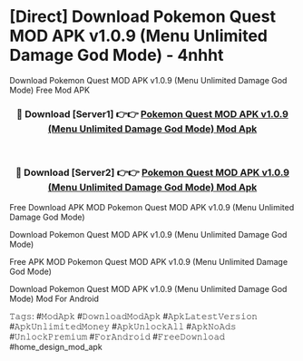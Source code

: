 # [Direct] Download Pokemon Quest MOD APK v1.0.9 (Menu Unlimited Damage God Mode) - 4nhht
Download Pokemon Quest MOD APK v1.0.9 (Menu Unlimited Damage God Mode) Free Mod APK

<div align="center">
<h3>🔴 Download [Server1] 👉👉 <a href="https://apk-comot.site?title=Pokemon_Quest_MOD_APK_v1.0.9_(Menu_Unlimited_Damage_God_Mode)">Pokemon Quest MOD APK v1.0.9 (Menu Unlimited Damage God Mode) Mod Apk</a></h3><br>

<h3>🔴 Download [Server2] 👉👉 <a href="https://apk-comot.site?title=Pokemon_Quest_MOD_APK_v1.0.9_(Menu_Unlimited_Damage_God_Mode)">Pokemon Quest MOD APK v1.0.9 (Menu Unlimited Damage God Mode) Mod Apk</a></h3>
</div>


Free Download APK MOD Pokemon Quest MOD APK v1.0.9 (Menu Unlimited Damage God Mode)

Download Pokemon Quest MOD APK v1.0.9 (Menu Unlimited Damage God Mode) 

Free APK MOD Pokemon Quest MOD APK v1.0.9 (Menu Unlimited Damage God Mode) 

Download Pokemon Quest MOD APK v1.0.9 (Menu Unlimited Damage God Mode) Mod For Android

𝚃𝚊𝚐𝚜: #𝙼𝚘𝚍𝙰𝚙𝚔 #𝙳𝚘𝚠𝚗𝚕𝚘𝚊𝚍𝙼𝚘𝚍𝙰𝚙𝚔 #𝙰𝚙𝚔𝙻𝚊𝚝𝚎𝚜𝚝𝚅𝚎𝚛𝚜𝚒𝚘𝚗 #𝙰𝚙𝚔𝚄𝚗𝚕𝚒𝚖𝚒𝚝𝚎𝚍𝙼𝚘𝚗𝚎𝚢 #𝙰𝚙𝚔𝚄𝚗𝚕𝚘𝚌𝚔𝙰𝚕𝚕 #𝙰𝚙𝚔𝙽𝚘𝙰𝚍𝚜 #𝚄𝚗𝚕𝚘𝚌𝚔𝙿𝚛𝚎𝚖𝚒𝚞𝚖 #𝙵𝚘𝚛𝙰𝚗𝚍𝚛𝚘𝚒𝚍 #𝙵𝚛𝚎𝚎𝙳𝚘𝚠𝚗𝚕𝚘𝚊𝚍 #home_design_mod_apk